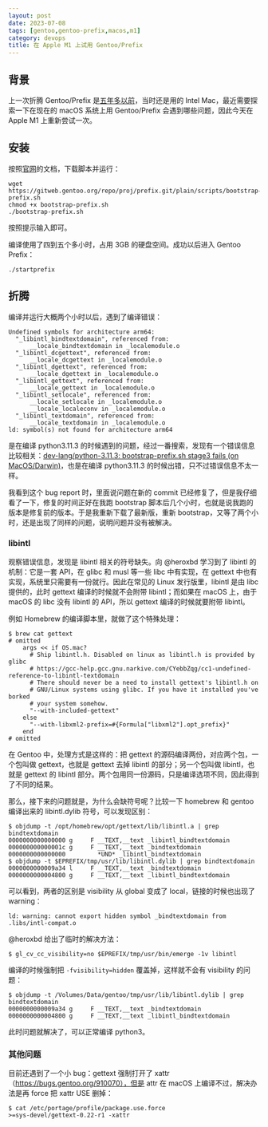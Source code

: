 ```yaml
---
layout: post
date: 2023-07-08
tags: [gentoo,gentoo-prefix,macos,m1]
category: devops
title: 在 Apple M1 上试用 Gentoo/Prefix
---
```


## 背景

上一次折腾 Gentoo/Prefix 是[五年多以前](/devops/2017/12/27/try-gentoo-prefix-on-macos/)，当时还是用的 Intel Mac，最近需要探索一下在现在的 macOS 系统上用 Gentoo/Prefix 会遇到哪些问题，因此今天在 Apple M1 上重新尝试一次。

## 安装

按照[官网](https://wiki.gentoo.org/wiki/Project:Prefix/Bootstrap)的文档，下载脚本并运行：

```shell
wget https://gitweb.gentoo.org/repo/proj/prefix.git/plain/scripts/bootstrap-prefix.sh
chmod +x bootstrap-prefix.sh
./bootstrap-prefix.sh
```

按照提示输入即可。

编译使用了四到五个多小时，占用 3GB 的硬盘空间。成功以后进入 Gentoo Prefix：

```shell
./startprefix
```

## 折腾

编译并运行大概两个小时以后，遇到了编译错误：

```shell
Undefined symbols for architecture arm64:
  "_libintl_bindtextdomain", referenced from:
      __locale_bindtextdomain in _localemodule.o
  "_libintl_dcgettext", referenced from:
      __locale_dcgettext in _localemodule.o
  "_libintl_dgettext", referenced from:
      __locale_dgettext in _localemodule.o
  "_libintl_gettext", referenced from:
      __locale_gettext in _localemodule.o
  "_libintl_setlocale", referenced from:
      __locale_setlocale in _localemodule.o
      __locale_localeconv in _localemodule.o
  "_libintl_textdomain", referenced from:
      __locale_textdomain in _localemodule.o
ld: symbol(s) not found for architecture arm64
```

是在编译 python3.11.3 的时候遇到的问题，经过一番搜索，发现有一个错误信息比较相关：[dev-lang/python-3.11.3: bootstrap-prefix.sh stage3 fails (on MacOS/Darwin)](https://bugs.gentoo.org/906507)，也是在编译 python3.11.3 的时候出错，只不过错误信息不太一样。

我看到这个 bug report 时，里面说问题在新的 commit 已经修复了，但是我仔细看了一下，修复的时间正好在我跑 bootstrap 脚本后几个小时，也就是说我跑的版本是修复前的版本。于是我重新下载了最新版，重新 bootstrap，又等了两个小时，还是出现了同样的问题，说明问题并没有被解决。

### libintl

观察错误信息，发现是 libintl 相关的符号缺失。向 @heroxbd 学习到了 libintl 的机制：它是一套 API，在 glibc 和 musl 等一些 libc 中有实现，在 gettext 中也有实现，系统里只需要有一份就行。因此在常见的 Linux 发行版里，libintl 是由 libc 提供的，此时 gettext 编译的时候就不会附带 libintl；而如果在 macOS 上，由于 macOS 的 libc 没有 libintl 的 API，所以 gettext 编译的时候就要附带 libintl。

例如 Homebrew 的编译脚本里，就做了这个特殊处理：

```shell
$ brew cat gettext
# omitted
    args << if OS.mac?
      # Ship libintl.h. Disabled on linux as libintl.h is provided by glibc
      # https://gcc-help.gcc.gnu.narkive.com/CYebbZqg/cc1-undefined-reference-to-libintl-textdomain
      # There should never be a need to install gettext's libintl.h on
      # GNU/Linux systems using glibc. If you have it installed you've borked
      # your system somehow.
      "--with-included-gettext"
    else
      "--with-libxml2-prefix=#{Formula["libxml2"].opt_prefix}"
    end
# omitted
```

在 Gentoo 中，处理方式是这样的：把 gettext 的源码编译两份，对应两个包，一个包叫做 gettext，也就是 gettext 去掉 libintl 的部分；另一个包叫做 libintl，也就是 gettext 的 libintl 部分。两个包用同一份源码，只是编译选项不同，因此得到了不同的结果。

那么，接下来的问题就是，为什么会缺符号呢？比较一下 homebrew 和 gentoo 编译出来的 libintl.dylib 符号，可以发现区别：

```shell
$ objdump -t /opt/homebrew/opt/gettext/lib/libintl.a | grep bindtextdomain
0000000000000000 g     F __TEXT,__text _libintl_bindtextdomain
000000000000001c g     F __TEXT,__text _bindtextdomain
0000000000000000         *UND* _libintl_bindtextdomain
$ objdump -t $EPREFIX/tmp/usr/lib/libintl.dylib | grep bindtextdomain
0000000000009a34 l     F __TEXT,__text _bindtextdomain
0000000000004800 g     F __TEXT,__text _libintl_bindtextdomain
```

可以看到，两者的区别是 visibility 从 global 变成了 local，链接的时候也出现了 warning：

```
ld: warning: cannot export hidden symbol _bindtextdomain from .libs/intl-compat.o
```

@heroxbd 给出了临时的解决方法：

```shell
$ gl_cv_cc_visibility=no $EPREFIX/tmp/usr/bin/emerge -1v libintl
```

编译的时候强制把 `-fvisibility=hidden` 覆盖掉，这样就不会有 visibility 的问题：

```shell
$ objdump -t /Volumes/Data/gentoo/tmp/usr/lib/libintl.dylib | grep bindtextdomain
0000000000009a34 g     F __TEXT,__text _bindtextdomain
0000000000004800 g     F __TEXT,__text _libintl_bindtextdomain
```

此时问题就解决了，可以正常编译 python3。

### 其他问题

目前还遇到了一个小 bug：gettext 强制打开了 xattr（https://bugs.gentoo.org/910070），但是 attr 在 macOS 上编译不过，解决办法是再 force 把 xattr USE 删掉：

```shell
$ cat /etc/portage/profile/package.use.force
>=sys-devel/gettext-0.22-r1 -xattr
```
